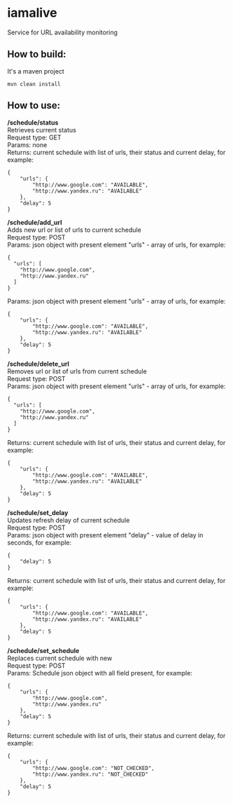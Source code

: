 # iamalive
Service for URL availability monitoring

## How to build:
It's a maven project
```
mvn clean install
```

## How to use:

**/schedule/status**  
Retrieves current status   
Request type: GET  
Params: none  
Returns: current schedule with list of urls, their status and current delay, for example:
```
{
    "urls": {
        "http://www.google.com": "AVAILABLE",
        "http://www.yandex.ru": "AVAILABLE"
    },
    "delay": 5
}
```


**/schedule/add_url**  
Adds new url or list of urls to current schedule  
Request type: POST  
Params: json object with present element "urls" - array of urls, for example:   
```
{
  "urls": [
    "http://www.google.com",
    "http://www.yandex.ru"
  ]
}
```
Params: json object with present element "urls" - array of urls, for example:
```
{
    "urls": {
        "http://www.google.com": "AVAILABLE",
        "http://www.yandex.ru": "AVAILABLE"
    },
    "delay": 5
}
```


**/schedule/delete_url**  
Removes url or list of urls from current schedule  
Request type: POST  
Params: json object with present element "urls" - array of urls, for example:   
```
{
  "urls": [
    "http://www.google.com",
    "http://www.yandex.ru"
  ]
}
```
Returns: current schedule with list of urls, their status and current delay, for example:
```
{
    "urls": {
        "http://www.google.com": "AVAILABLE",
        "http://www.yandex.ru": "AVAILABLE"
    },
    "delay": 5
}
```


**/schedule/set_delay**  
Updates refresh delay of current schedule  
Request type: POST  
Params: json object with present element "delay" - value of delay in seconds, for example:
```
{
    "delay": 5
}
```
Returns: current schedule with list of urls, their status and current delay, for example:  
```
{
    "urls": {
        "http://www.google.com": "AVAILABLE",
        "http://www.yandex.ru": "AVAILABLE"
    },
    "delay": 5
}
```


**/schedule/set_schedule**  
Replaces current schedule with new  
Request type: POST  
Params: Schedule json object with all field present, for example:
```
{
    "urls": {
        "http://www.google.com",
        "http://www.yandex.ru"
    },
    "delay": 5
}
```
Returns: current schedule with list of urls, their status and current delay, for example:  
```
{
    "urls": {
        "http://www.google.com": "NOT_CHECKED",
        "http://www.yandex.ru": "NOT_CHECKED"
    },
    "delay": 5
}
```



